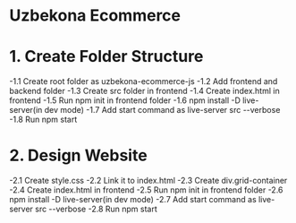 # Uzbekona Ecommerce

# 1. Create Folder Structure

-1.1 Create root folder as uzbekona-ecommerce-js
-1.2 Add frontend and backend folder
-1.3 Create src folder in frontend
-1.4 Create index.html in frontend
-1.5 Run npm init in frontend folder
-1.6 npm install -D live-server(in dev mode)
-1.7 Add start command as live-server src --verbose
-1.8 Run npm start

# 2. Design Website

-2.1 Create style.css
-2.2 Link it to index.html
-2.3 Create div.grid-container
-2.4 Create index.html in frontend
-2.5 Run npm init in frontend folder
-2.6 npm install -D live-server(in dev mode)
-2.7 Add start command as live-server src --verbose
-2.8 Run npm start
